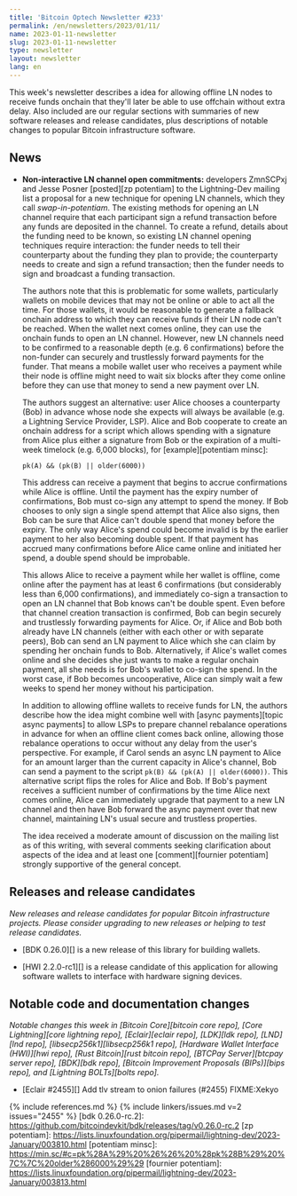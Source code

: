 ```yaml
---
title: 'Bitcoin Optech Newsletter #233'
permalink: /en/newsletters/2023/01/11/
name: 2023-01-11-newsletter
slug: 2023-01-11-newsletter
type: newsletter
layout: newsletter
lang: en
---
```

This week's newsletter describes a idea for allowing offline LN nodes to
receive funds onchain that they'll later be able to use offchain without
extra delay.  Also included are our regular sections with summaries of
new software releases and release candidates, plus descriptions of
notable changes to popular Bitcoin infrastructure software.

## News

- **Non-interactive LN channel open commitments:** developers ZmnSCPxj
  and Jesse Posner [posted][zp potentiam] to the Lightning-Dev mailing
  list a proposal for a new technique for opening LN channels, which
  they call *swap-in-potentiam*.  The existing methods for opening an LN
  channel require that each participant sign a refund transaction before
  any funds are deposited in the channel.  To create a refund, details
  about the funding need to be known, so existing LN channel opening
  techniques require interaction: the funder needs to tell their
  counterparty about the funding they plan to provide; the counterparty
  needs to create and sign a refund transaction; then the funder needs
  to sign and broadcast a funding transaction.

    The authors note that this is problematic for some wallets,
    particularly wallets on mobile devices that may not be online or
    able to act all the time.  For those wallets, it would be reasonable
    to generate a fallback onchain address to which they can receive
    funds if their LN node can't be reached.  When the wallet next comes
    online, they can use the onchain funds to open an LN channel.
    However, new LN channels need to be confirmed to a reasonable depth
    (e.g. 6 confirmations) before the non-funder can securely and
    trustlessly forward payments for the funder.  That means a mobile
    wallet user who receives a payment while their node is offline might
    need to wait six blocks after they come online before they can use
    that money to send a new payment over LN.

    The authors suggest an alternative: user Alice chooses a
    counterparty (Bob) in advance whose node she expects will always be
    available (e.g. a Lightning Service Provider, LSP).  Alice and Bob
    cooperate to create an onchain address for a script which allows
    spending with a signature from Alice plus either a signature from
    Bob or the expiration of a multi-week timelock (e.g. 6,000 blocks),
    for [example][potentiam minsc]:

    ```hack
    pk(A) && (pk(B) || older(6000))
    ```

    This address can receive a payment that begins to accrue
    confirmations while Alice is offline.  Until the payment has the
    expiry number of confirmations, Bob must co-sign any attempt to
    spend the money.  If Bob chooses to only sign a single spend attempt
    that Alice also signs, then Bob can be sure that Alice can't double
    spend that money before the expiry.  The only way Alice's spend
    could become invalid is by the earlier payment to her also becoming
    double spent.  If that payment has accrued many confirmations before
    Alice came online and initiated her spend, a double spend should be
    improbable.

    This allows Alice to receive a payment while her wallet is offline,
    come online after the payment has at least 6 confirmations (but
    considerably less than 6,000 confirmations), and immediately co-sign
    a transaction to open an LN channel that Bob knows can't be double
    spent.  Even before that channel creation transaction is confirmed,
    Bob can begin securely and trustlessly forwarding payments for
    Alice.  Or, if Alice and Bob both already have LN channels (either
    with each other or with separate peers), Bob can send an LN payment
    to Alice which she can claim by spending her onchain funds to Bob.
    Alternatively, if Alice's wallet comes online and she decides she
    just wants to make a regular onchain payment, all she needs is for
    Bob's wallet to co-sign the spend.  In the worst case, if Bob becomes
    uncooperative, Alice can simply wait a few weeks to spend her money
    without his participation.

    In addition to allowing offline wallets to receive funds for LN, the
    authors describe how the idea might combine well with [async
    payments][topic async payments] to allow LSPs to prepare channel
    rebalance operations in advance for when an offline client comes
    back online, allowing those rebalance operations to occur without
    any delay from the user's perspective.  For example, if Carol sends
    an async LN payment to Alice for an amount larger than the current
    capacity in Alice's channel, Bob can send a payment to the script
    `pk(B) && (pk(A) || older(6000))`.  This alternative script flips the
    roles for Alice and Bob.  If Bob's payment receives a sufficient
    number of confirmations by the time Alice next comes online,
    Alice can immediately upgrade that payment to a new LN channel and
    then have Bob forward the async payment over that new channel,
    maintaining LN's usual secure and trustless properties.

    The idea received a moderate amount of discussion on the mailing
    list as of this writing, with several comments seeking clarification
    about aspects of the idea and at least one [comment][fournier
    potentiam] strongly supportive of the general concept.

## Releases and release candidates

*New releases and release candidates for popular Bitcoin infrastructure
projects.  Please consider upgrading to new releases or helping to test
release candidates.*

- [BDK 0.26.0][] is a new release of this library for building wallets.

- [HWI 2.2.0-rc1][] is a release candidate of this application for
  allowing software wallets to interface with hardware signing devices.

## Notable code and documentation changes

*Notable changes this week in [Bitcoin Core][bitcoin core repo], [Core
Lightning][core lightning repo], [Eclair][eclair repo], [LDK][ldk repo],
[LND][lnd repo], [libsecp256k1][libsecp256k1 repo], [Hardware Wallet
Interface (HWI)][hwi repo], [Rust Bitcoin][rust bitcoin repo], [BTCPay
Server][btcpay server repo], [BDK][bdk repo], [Bitcoin Improvement
Proposals (BIPs)][bips repo], and [Lightning BOLTs][bolts repo].*

- [Eclair #2455][] Add tlv stream to onion failures (#2455) FIXME:Xekyo

{% include references.md %}
{% include linkers/issues.md v=2 issues="2455" %}
[bdk 0.26.0-rc.2]: https://github.com/bitcoindevkit/bdk/releases/tag/v0.26.0-rc.2
[zp potentiam]: https://lists.linuxfoundation.org/pipermail/lightning-dev/2023-January/003810.html
[potentiam minsc]: https://min.sc/#c=pk%28A%29%20%26%26%20%28pk%28B%29%20%7C%7C%20older%286000%29%29
[fournier potentiam]: https://lists.linuxfoundation.org/pipermail/lightning-dev/2023-January/003813.html

